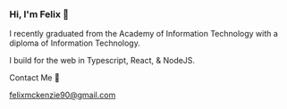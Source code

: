 ### Hi, I'm Felix 👋

I recently graduated from the Academy of Information Technology with a diploma of Information Technology. 

I build for the web in Typescript, React, & NodeJS.  

 Contact Me 📧
 
felixmckenzie90@gmail.com 
